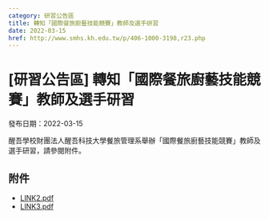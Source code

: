 ```yaml
---
category: 研習公告區
title: 轉知「國際餐旅廚藝技能競賽」教師及選手研習
date: 2022-03-15
href: http://www.smhs.kh.edu.tw/p/406-1000-3198,r23.php
---
```


# [研習公告區] 轉知「國際餐旅廚藝技能競賽」教師及選手研習

發布日期：2022-03-15

醒吾學校財團法人醒吾科技大學餐旅管理系舉辦「國際餐旅廚藝技能競賽」教師及選手研習，請參閱附件。

## 附件

- [LINK2.pdf](https://www.smhs.kh.edu.tw/var/file/0/1000/attach/94/pta_2970_6781806_31752.pdf)
- [LINK3.pdf](https://www.smhs.kh.edu.tw/var/file/0/1000/attach/94/pta_2971_6391333_31754.pdf)
